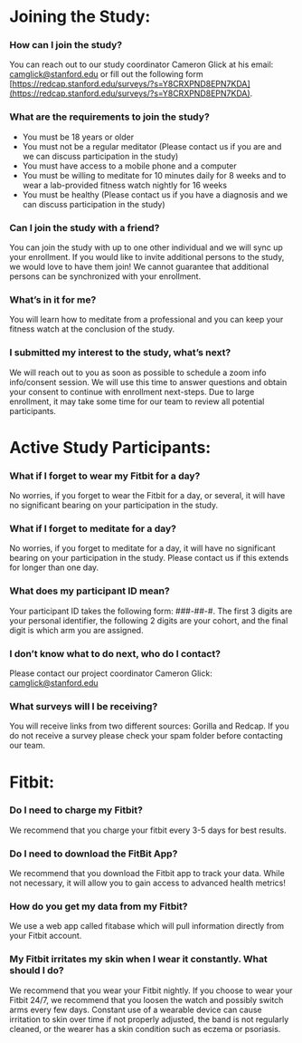 # Joining the Study:


### How can I join the study?

You can reach out to our study coordinator Cameron Glick at his email: [camglick@stanford.edu](mailto:camglick@stanford.edu) or fill out the following form [https://redcap.stanford.edu/surveys/?s=Y8CRXPND8EPN7KDA](https://redcap.stanford.edu/surveys/?s=Y8CRXPND8EPN7KDA).


### What are the requirements to join the study?



* You must be 18 years or older
* You must not be a regular meditator (Please contact us if you are and we can discuss participation in the study)
* You must have access to a mobile phone and a computer
* You must be willing to meditate for 10 minutes daily for 8 weeks and to wear a lab-provided fitness watch nightly for 16 weeks
* You must be healthy (Please contact us if you have a diagnosis and we can discuss participation in the study)


### Can I join the study with a friend?

You can join the study with up to one other individual and we will sync up your enrollment. If you would like to invite additional persons to the study, we would love to have them join! We cannot guarantee that additional persons can be synchronized with your enrollment.


### What’s in it for me?

You will learn how to meditate from a professional and you can keep your fitness watch at the conclusion of the study.


### I submitted my interest to the study, what’s next?

We will reach out to you as soon as possible to schedule a zoom info info/consent session. We will use this time to answer questions and obtain your consent to continue with enrollment next-steps. Due to large enrollment, it may take some time for our team to review all potential participants. 


# Active Study Participants:


### What if I forget to wear my Fitbit for a day?

No worries, if you forget to wear the Fitbit for a day, or several, it will have no significant bearing on your participation in the study.


### What if I forget to meditate for a day?

No worries, if you forget to meditate for a day, it will have no significant bearing on your participation in the study. Please contact us if this extends for longer than one day.


### What does my participant ID mean?

Your participant ID takes the following form: ###-##-#. The first 3 digits are your personal identifier, the following 2 digits are your cohort, and the final digit is which arm you are assigned.


### I don’t know what to do next, who do I contact?

Please contact our project coordinator Cameron Glick: [camglick@stanford.edu](mailto:camglick@stanford.edu)


### What surveys will I be receiving?

You will receive links from two different sources: Gorilla and Redcap. If you do not receive a survey please check your spam folder before contacting our team.


# Fitbit:


### Do I need to charge my Fitbit?

We recommend that you charge your fitbit every 3-5 days for best results.


### Do I need to download the FitBit App?

We recommend that you download the Fitbit app to track your data. While not necessary, it will allow you to gain access to advanced health metrics!


### How do you get my data from my Fitbit?

We use a web app called fitabase which will pull information directly from your Fitbit account.

### My Fitbit irritates my skin when I wear it constantly. What should I do?

We recommend that you wear your Fitbit nightly. If you choose to wear your Fitbit 24/7, we recommend that you loosen the watch and possibly switch arms every few days. Constant use of a wearable device can cause irritation to skin over time if not properly adjusted, the band is not regularly cleaned, or the wearer has a skin condition such as eczema or psoriasis.
